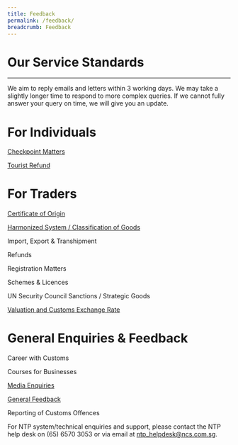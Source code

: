 ```yaml
---
title: Feedback
permalink: /feedback/
breadcrumb: Feedback
---
```


# Our Service Standards
---

We aim to reply emails and letters within 3 working days. We may take a slightly longer time to respond to more complex queries. If we cannot fully answer your query on time, we will give you an update.


# For Individuals
 
[Checkpoint Matters](https://form.gov.sg/5e9952b7d273ec0011deaeda)

[Tourist Refund](https://form.gov.sg/5e995867c8958100111be89f)


# For Traders

[Certificate of Origin](https://form.gov.sg/5e7025bbbce24a0011937cbd) 

[Harmonized System / Classification of Goods](https://form.gov.sg/5e6713af65cca600110d2d43)

Import, Export & Transhipment

Refunds

Registration Matters

Schemes & Licences

UN Security Council Sanctions / Strategic Goods 

[Valuation and Customs Exchange Rate](https://form.gov.sg/#!/5e6ed24b39ddca001164cce2)


# General Enquiries & Feedback

Career with Customs 

Courses for Businesses

[Media Enquiries](https://form.gov.sg/#!/5e9526f82b18f50011eebce6)

[General Feedback](https://form.gov.sg/#!/5e6862571db1b70011098bf5)

Reporting of Customs Offences


For NTP system/technical enquiries and support, please contact the NTP help desk on (65) 6570 3053 or via email at ntp_helpdesk@ncs.com.sg.

